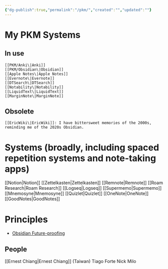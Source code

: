 ```yaml
---
{"dg-publish":true,"permalink":"/pkm/","created":"","updated":""}
---
```



# My PKM Systems

## In use
	[[PKM/Anki\|Anki]]
	[[PKM/Obsidian\|Obsidian]]
	[[Apple Notes\|Apple Notes]]
	[[Evernote\|Evernote]]
	[[DTSearch\|DTSearch]]
	[[Notability\|Notability]]
	[[LiquidText\|LiquidText]]
	[[MarginNote\|MarginNote]]

## Obsolete
	[[EricWiki\|EricWiki]]: I have bittersweet memories of the 2000s, reminding me of the 2020s Obsidian.

# Systems (broadly, including spaced repetition systems and note-taking apps)
[[Notion\|Notion]]
[[Zettelkasten\|Zettelkasten]]
[[Remnote\|Remnote]]
[[Roam Research\|Roam Research]]
[[Logseq\|Logseq]]
[[Supermemo\|Supermemo]]
[[Mnemosyne\|Mnemosyne]]
[[Quizlet\|Quizlet]]
[[OneNote\|OneNote]]
[[GoodNotes\|GoodNotes]]

# Principles
- [Obsidian Future-proofing](https://www.reddit.com/r/ObsidianMD/comments/srydoj/on_the_concept_of_futureproofing_of_notes_in/)

## People

[[Ernest Chiang\|Ernest Chiang]] (Taiwan)
Tiago Forte
Nick Milo

